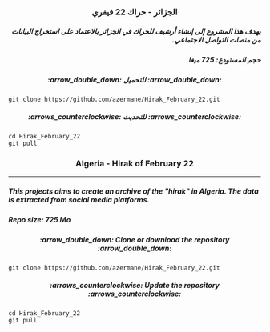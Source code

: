 <h3 dir="rtl" align="center"> الجزائر - حراك 22 فيفري</h3>

<h5 dir="rtl">يهدف هذا المشروع إلى إنشاء أرشيف للحراك في الجزائر بالاعتماد على استخراج البيانات من منصات التواصل الاجتماعي.</h5>

<h5 dir="rtl">حجم المستودع: 725 ميغا
    
<h5 dir="rtl" align="center">:arrow_double_down: للتحميل :arrow_double_down:</h5>

    git clone https://github.com/azermane/Hirak_February_22.git
<h5 dir="rtl" align="center">:arrows_counterclockwise: للتحديث :arrows_counterclockwise:</h5>

    cd Hirak_February_22
    git pull
<h3 align="center">Algeria - Hirak of February 22</h3>

***

##### This projects aims to create an archive of the "hirak" in Algeria. The data is extracted from social media platforms.
##### Repo size: 725 Mo
<h5 align="center">:arrow_double_down: Clone or download the repository :arrow_double_down:</h5>

    git clone https://github.com/azermane/Hirak_February_22.git
<h5 align="center">:arrows_counterclockwise: Update the repository :arrows_counterclockwise:</h5>

    cd Hirak_February_22
    git pull

